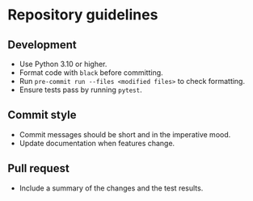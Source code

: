 # Repository guidelines

## Development
- Use Python 3.10 or higher.
- Format code with `black` before committing.
- Run `pre-commit run --files <modified files>` to check formatting.
- Ensure tests pass by running `pytest`.

## Commit style
- Commit messages should be short and in the imperative mood.
- Update documentation when features change.

## Pull request
- Include a summary of the changes and the test results.
